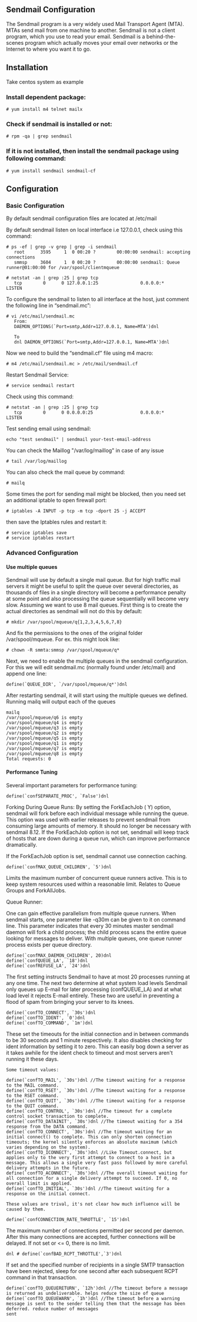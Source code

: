 ## Sendmail Configuration
The Sendmail program is a very widely used Mail Transport Agent (MTA). MTAs send mail from one machine to another. Sendmail is not a client program, which you use to read your email. Sendmail is a behind-the-scenes program which actually moves your email over networks or the Internet to where you want it to go.



## Installation
Take centos system as example

### Install dependent package: 
```
# yum install m4 telnet mailx
```
### Check if sendmail is installed or not: 
```
# rpm -qa | grep sendmail
```
### If it is not installed, then install the sendmail package using following command: 
```
# yum install sendmail sendmail-cf
```

## Configuration
### Basic Configuration
By default sendmail configuration files are located at /etc/mail

By default sendmail listen on local interface i.e 127.0.0.1, check using this command:
```
# ps -ef | grep -v grep | grep -i sendmail
   root      3595     1  0 00:20 ?        00:00:00 sendmail: accepting connections
   smmsp     3604     1  0 00:20 ?        00:00:00 sendmail: Queue runner@01:00:00 for /var/spool/clientmqueue

# netstat -an | grep :25 | grep tcp
   tcp        0      0 127.0.0.1:25                0.0.0.0:*                   LISTEN

```
To configure the sendmail to listen to all interface at the host, just comment the following line in “sendmail.mc”:
```
# vi /etc/mail/sendmail.mc
   From:
   DAEMON_OPTIONS(`Port=smtp,Addr=127.0.0.1, Name=MTA')dnl

   To
   dnl DAEMON_OPTIONS(`Port=smtp,Addr=127.0.0.1, Name=MTA')dnl
```
Now we need to build the “sendmail.cf” file using m4 macro:
```
# m4 /etc/mail/sendmail.mc > /etc/mail/sendmail.cf
```
Restart Sendmail Service:
```
# service sendmail restart
```
Check using this command:
```
# netstat -an | grep :25 | grep tcp
   tcp        0      0 0.0.0.0:25                  0.0.0.0:*                   LISTEN
```
Test sending email using sendmail:
```
echo "test sendmail" | sendmail your-test-email-address
```
You can check the Maillog "/var/log/maillog" in case of any issue
```
# tail /var/log/maillog
```
You can also check the mail queue by command:
```
# mailq
```
Some times the port for sending mail might be blocked, then you need set an additional iptable to open firewall port:
```
# iptables -A INPUT -p tcp -m tcp -dport 25 -j ACCEPT
```
then save the Iptables rules and restart it:
```
# service iptables save
# service iptables restart
```
### Advanced Configuration
#### Use multiple queues

Sendmail will use by default a single mail queue. But for high traffic mail servers it might be useful to split the queue over several directories, as thousands of files in a single directory will become a performance penalty at some point and also processing the queue sequentially will become very slow. 
Assuming we want to use 8 mail queues. First thing is to create the actual directories as sendmail will not do this by default:
```
# mkdir /var/spool/mqueue/q{1,2,3,4,5,6,7,8}
```
And fix the permissions to the ones of the original folder /var/spool/mqueue. For ex. this might look like:
```
# chown -R smmta:smmsp /var/spool/mqueue/q*
```
Next, we need to enable the multiple queues in the sendmail configuration. For this we will edit sendmail.mc (normally found under /etc/mail) and append one line:
```
define(`QUEUE_DIR', `/var/spool/mqueue/q*')dnl
```
After restarting sendmail, it will start using the multiple queues we defined. Running mailq will output each of the queues
```
mailq
/var/spool/mqueue/q6 is empty
/var/spool/mqueue/q4 is empty
/var/spool/mqueue/q3 is empty
/var/spool/mqueue/q2 is empty
/var/spool/mqueue/q5 is empty
/var/spool/mqueue/q1 is empty
/var/spool/mqueue/q7 is empty
/var/spool/mqueue/q8 is empty
Total requests: 0
```
#### Performance Tuning
Several important parameters for performance tuning:
```
define(`confSEPARATE_PROC', `False')dnl
```
Forking During Queue Runs:
By setting the ForkEachJob ( Y) option, sendmail will fork before each individual message while running the queue. This option was used with earlier releases to prevent sendmail from consuming large amounts of memory. It should no longer be necessary with sendmail 8.12. If the ForkEachJob option is not set, sendmail will keep track of hosts that are down during a queue run, which can improve performance dramatically.

If the ForkEachJob option is set, sendmail cannot use connection caching.
```
define(`confMAX_QUEUE_CHILDREN', `5')dnl
```
Limits the maximum number of concurrent queue runners active. This is to keep system resources used within a reasonable limit. Relates to Queue Groups and ForkAllJobs.

Queue Runner:

One can gain effective parallelism from multiple queue runners. When sendmail starts, one parameter like -q30m can be given to it on command line. This parameter indicates that every 30 minutes master sendmail daemon will fork a child process; the child process scans the entire queue looking for messages to deliver. With multiple queues, one queue runner process exists per queue directory.
```
define(`confMAX_DAEMON_CHILDREN', 20)dnl
define(`confQUEUE_LA', `18')dnl
define(`confREFUSE_LA', `24')dnl
```
The first setting instructs Sendmail to have at most 20 processes running at any one time. The next two determine at what system load levels Sendmail only queues up E-mail for later processing (confQUEUE_LA) and at what load level it rejects E-mail entirely. These two are useful in preventing a flood of spam from bringing your server to its knees.
```
define(`confTO_CONNECT', `30s')dnl
define(`confTO_IDENT', `0')dnl
define(`confTO_COMMAND', `1m')dnl
```
These set the timeouts for the initial connection and in between commands to be 30 seconds and 1 minute respectively. It also disables checking for ident information by setting it to zero. This can easily bog down a server as it takes awhile for the ident check to timeout and most servers aren't running it these days.

```
Some timeout values:

define(`confTO_MAIL', `30s')dnl //The timeout waiting for a response to the MAIL command.
define(`confTO_RSET', `30s')dnl //The timeout waiting for a response to the RSET command.
define(`confTO_QUIT', `30s')dnl //The timeout waiting for a response to the QUIT command.
define(`confTO_CONTROL', `30s')dnl //The timeout for a complete control socket transaction to complete.
define(`confTO_DATAINIT', `30s')dnl //The timeout waiting for a 354 response from the DATA command.
define(`confTO_CONNECT', `30s')dnl //The timeout waiting for an initial connect() to complete. This can only shorten connection timeouts; the kernel silently enforces an absolute maximum (which varies depending on the system).
define(`confTO_ICONNECT', `30s')dnl //Like Timeout.connect, but applies only to the very first attempt to connect to a host in a message. This allows a single very fast pass followed by more careful delivery attempts in the future.
define(`confTO_ACONNECT', `30s')dnl //The overall timeout waiting for all connection for a single delivery attempt to succeed. If 0, no overall limit is applied.
define(`confTO_INITIAL', `30s')dnl //The timeout waiting for a response on the initial connect.

These values are trival, it's not clear how much influence will be caused by them.
```
```
define(`confCONNECTION_RATE_THROTTLE', `15')dnl 
```
The maximum number of connections permitted per second per daemon. After this many connections are accepted, further connections will be delayed. If not set or <= 0, there is no limit.
```
dnl # define(`confBAD_RCPT_THROTTLE',`3')dnl
```
 If set and the specified number of recipients in a single SMTP transaction have been rejected, sleep for one second after each subsequent RCPT command in that transaction.
```
define(`confTO_QUEUERETURN', `12h')dnl //The timeout before a message is returned as undeliverable. helps reduce the size of queue
define(`confTO_QUEUEWARN', `1h')dnl //The timeout before a warning message is sent to the sender telling them that the message has been deferred. reduce number of messages
sent
```
